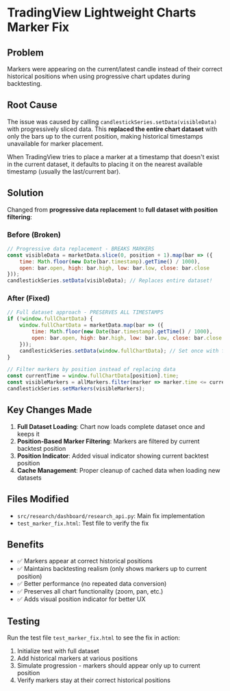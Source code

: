 # TradingView Lightweight Charts Marker Fix

## Problem
Markers were appearing on the current/latest candle instead of their correct historical positions when using progressive chart updates during backtesting.

## Root Cause
The issue was caused by calling `candlestickSeries.setData(visibleData)` with progressively sliced data. This **replaced the entire chart dataset** with only the bars up to the current position, making historical timestamps unavailable for marker placement.

When TradingView tries to place a marker at a timestamp that doesn't exist in the current dataset, it defaults to placing it on the nearest available timestamp (usually the last/current bar).

## Solution
Changed from **progressive data replacement** to **full dataset with position filtering**:

### Before (Broken)
```javascript
// Progressive data replacement - BREAKS MARKERS
const visibleData = marketData.slice(0, position + 1).map(bar => ({
    time: Math.floor(new Date(bar.timestamp).getTime() / 1000),
    open: bar.open, high: bar.high, low: bar.low, close: bar.close
}));
candlestickSeries.setData(visibleData); // Replaces entire dataset!
```

### After (Fixed)
```javascript
// Full dataset approach - PRESERVES ALL TIMESTAMPS
if (!window.fullChartData) {
    window.fullChartData = marketData.map(bar => ({
        time: Math.floor(new Date(bar.timestamp).getTime() / 1000),
        open: bar.open, high: bar.high, low: bar.low, close: bar.close
    }));
    candlestickSeries.setData(window.fullChartData); // Set once with full data
}

// Filter markers by position instead of replacing data
const currentTime = window.fullChartData[position].time;
const visibleMarkers = allMarkers.filter(marker => marker.time <= currentTime);
candlestickSeries.setMarkers(visibleMarkers);
```

## Key Changes Made

1. **Full Dataset Loading**: Chart now loads complete dataset once and keeps it
2. **Position-Based Marker Filtering**: Markers are filtered by current backtest position
3. **Position Indicator**: Added visual indicator showing current backtest position
4. **Cache Management**: Proper cleanup of cached data when loading new datasets

## Files Modified
- `src/research/dashboard/research_api.py`: Main fix implementation
- `test_marker_fix.html`: Test file to verify the fix

## Benefits
- ✅ Markers appear at correct historical positions
- ✅ Maintains backtesting realism (only shows markers up to current position)
- ✅ Better performance (no repeated data conversion)
- ✅ Preserves all chart functionality (zoom, pan, etc.)
- ✅ Adds visual position indicator for better UX

## Testing
Run the test file `test_marker_fix.html` to see the fix in action:
1. Initialize test with full dataset
2. Add historical markers at various positions
3. Simulate progression - markers should appear only up to current position
4. Verify markers stay at their correct historical positions
